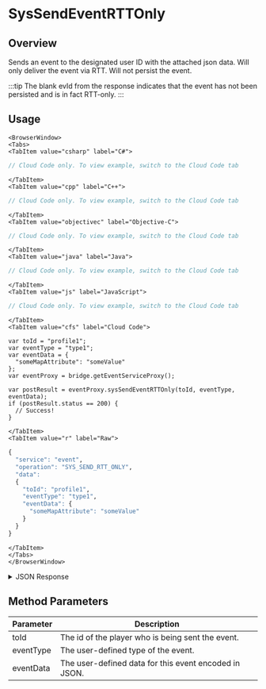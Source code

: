 # SysSendEventRTTOnly
## Overview
Sends an event to the designated user ID with the attached json data. Will only deliver the event via RTT. Will not persist the event.

:::tip
The blank evId from the response indicates that the event has not been persisted and is in fact RTT-only.
:::

<PartialServop service_name="event" operation_name="SYS_SEND_RTT_ONLY" />

## Usage

```mdx-code-block
<BrowserWindow>
<Tabs>
<TabItem value="csharp" label="C#">
```

```csharp
// Cloud Code only. To view example, switch to the Cloud Code tab
```

```mdx-code-block
</TabItem>
<TabItem value="cpp" label="C++">
```

```cpp
// Cloud Code only. To view example, switch to the Cloud Code tab
```

```mdx-code-block
</TabItem>
<TabItem value="objectivec" label="Objective-C">
```

```objectivec
// Cloud Code only. To view example, switch to the Cloud Code tab
```

```mdx-code-block
</TabItem>
<TabItem value="java" label="Java">
```

```java
// Cloud Code only. To view example, switch to the Cloud Code tab
```

```mdx-code-block
</TabItem>
<TabItem value="js" label="JavaScript">
```

```javascript
// Cloud Code only. To view example, switch to the Cloud Code tab
```

```mdx-code-block
</TabItem>
<TabItem value="cfs" label="Cloud Code">
```

```cfscript
var toId = "profile1";
var eventType = "type1";
var eventData = {
  "someMapAttribute": "someValue"
};
var eventProxy = bridge.getEventServiceProxy();

var postResult = eventProxy.sysSendEventRTTOnly(toId, eventType, eventData);
if (postResult.status == 200) {
  // Success!
}
```

```mdx-code-block
</TabItem>
<TabItem value="r" label="Raw">
```

```r
{
  "service": "event",
  "operation": "SYS_SEND_RTT_ONLY",
  "data":
  {
    "toId": "profile1",
    "eventType": "type1",
    "eventData": {
      "someMapAttribute": "someValue"
    }
  }
}
```

```mdx-code-block
</TabItem>
</Tabs>
</BrowserWindow>
```

<details>
<summary>JSON Response</summary>

```json
{
  "data": {
    "evId": ""
  },
  "status": 200
}
```
</details>

## Method Parameters
Parameter | Description
--------- | -----------
toId | The id of the player who is being sent the event.
eventType | The user-defined type of the event.
eventData | The user-defined data for this event encoded in JSON.


